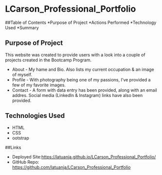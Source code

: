 # LCarson_Professional_Portfolio

##Table of Contents
*Purpose of Project
*Actions Performed
*Technology Used
*Summary


## Purpose of Project
This website was created to provide users with a look into a couple of projects created in the Bootcamp Program.


* About - My hame and Bio.  Also lists my current occupation & an image of myself.
* Profile - With photography being one of my passions, I've provided a few of my favorite images.
* Contact - A form with data entry has been provided, along with an email addres.  Social media (LinkedIn & Instagram) links have also been provided.

## Technologies Used
* HTML
* CSS
* ootstrap

##Links
* Deployed Site:https://latuanja.github.io/LCarson_Professional_Portfolio/
* GitHub Repo: https://github.com/latuanja/LCarson_Professional_Portfolio



